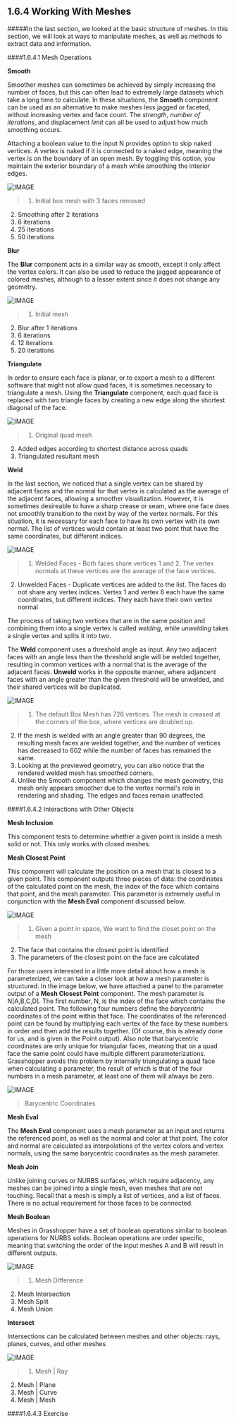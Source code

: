 ## 1.6.4 Working With Meshes

#####In the last section, we looked at the basic structure of meshes. In this section, we will look at ways to manipulate meshes, as well as methods to extract data and information.


####1.6.4.1 Mesh Operations

**Smooth**

Smoother meshes can sometimes be achieved by simply increasing the number of faces, but this can often lead to extremely large datasets which take a long time to calculate. In these situations, the **Smooth** component can be used as an alternative to make meshes less jagged or faceted, without increasing vertex and face count.  The *strength*, *number of iterations*, and displacement *limit* can all be used to adjust how much smoothing occurs.

Attaching a boolean value to the input N provides option to skip naked vertices. A vertex is naked if it is connected to a naked edge, meaning the vertex is on the boundary of an open mesh. By toggling this option, you maintain the exterior boundary of a mesh while smoothing the interior edges.

![IMAGE](images/1-6-4/03_smooth.png)
>1. Initial box mesh with 3 faces removed
2. Smoothing after 2 iterations
3. 6 iterations
4. 25 iterations
5. 50 iterations

**Blur**

The **Blur** component acts in a similar way as smooth, except it only affect the vertex colors. It can also be used to reduce the jagged appearance of colored meshes, although to a lesser extent since it does not change any geometry.

![IMAGE](images/1-6-4/04_blur.png)
>1. Initial mesh
2. Blur after 1 iterations
3. 6 iterations
4. 12 iterations
5. 20 iterations

**Triangulate**

In order to ensure each face is planar, or to export a mesh to a different software that might not allow quad faces, it is sometimes necessary to triangulate a mesh. Using the **Triangulate** component, each quad face is replaced with two triangle faces by creating a new edge along the shortest diagonal of the face.

![IMAGE](images/1-6-4/05_triangulate.png)
>1. Original quad mesh
2. Added edges according to shortest distance across quads
3. Triangulated resultant mesh

**Weld**

In the last section, we noticed that a single vertex can be shared by adjacent faces and the normal for that vertex is calculated as the average of the adjacent faces, allowing a smoother visualization. However, it is sometimes desireable to have a sharp crease or seam, where one face does not smoothly transition to the next by way of the vertex normals. For this situation, it is necessary for each face to have its own vertex with its own normal. The list of vertices would contain at least two point that have the same coordinates, but different indices.

![IMAGE](images/1-6-4/06_simple-weld.png)
>1. Welded Faces - Both faces share vertices 1 and 2. The vertex normals at these vertices are the average of the face vertices.
2. Unwelded Faces - Duplicate vertices are added to the list. The faces do not share any vertex indices. Vertex 1 and vertex 6 each have the same coordinates, but different indices. They each have their own vertex normal

The process of taking two vertices that are in the same position and combining them into a single vertex is called *welding*, while *unwelding* takes a single vertex and splits it into two.

The **Weld** component uses a threshold angle as input. Any two adjacent faces with an angle less than the threshold angle will be welded together, resulting in common vertices with a normal that is the average of the adjacent faces. **Unweld** works in the opposite manner, where adjancent faces with an angle greater than the given threshold will be unwelded, and their shared vertices will be duplicated.

![IMAGE](images/1-6-4/07_box-weld.png)
>1. The default Box Mesh has 726 vertices. The mesh is creased at the corners of the box, where vertices are doubled up.
2. If the mesh is welded with an angle greater than 90 degrees, the resulting mesh faces are welded together, and the number of vertices has decreased to 602 while the number of faces has remained the same.
3. Looking at the previewed geometry, you can also notice that the rendered welded mesh has smoothed corners. 
4. Unlike the Smooth component which changes the mesh geometry, this mesh only appears smoother due to the vertex normal's role in rendering and shading. The edges and faces remain unaffected.


####1.6.4.2 Interactions with Other Objects

**Mesh Inclusion**

This component tests to determine whether a given point is inside a mesh solid or not. This only works with closed meshes.

**Mesh Closest Point**

This component will calculate the position on a mesh that is closest to a given point. This component outputs three pieces of data: the coordinates of the calculated point on the mesh, the index of the face which contains that point, and the mesh parameter. This parameter is extremely useful in conjunction with the **Mesh Eval** component discussed below.

![IMAGE](images/1-6-4/08_mesh-closest-point.png)
>1. Given a point in space, We want to find the closet point on the mesh
2. The face that contains the closest point is identified
3. The parameters of the closest point on the face are calculated

For those users interested in a little more detail about how a mesh is parameterized, we can take a closer look at how a mesh parameter is structured. In the image below, we have attached a panel to the parameter output of a **Mesh Closest Point** component. The mesh parameter is N[A,B,C,D]. The first number, N, is the index of the face which contains the calculated point. The following four numbers define the *barycentric* coordinates of the point within that face. The coordinates of the referenced point can be found by multiplying each vertex of the face by these numbers in order and then add the results together. (Of course, this is already done for us, and is given in the Point output). Also note that barycentric coordinates are only unique for triangular faces, meaning that on a quad face the same point could have multiple different parameterizations. Grasshopper avoids this problem by internally triangulating a quad face when calculating a parameter, the result of which is that of the four numbers in a mesh parameter, at least one of them will always be zero.

![IMAGE](images/1-6-4/09_barycentric.png)
>Barycentric Coordinates

**Mesh Eval**

The **Mesh Eval** component uses a mesh parameter as an input and returns the referenced point, as well as the normal and color at that point. The color and normal are calculated as interpolations of the vertex colors and vertex normals, using the same barycentric coordinates as the mesh parameter.

**Mesh Join**

Unlike joining curves or NURBS surfaces, which require adjacency, any meshes can be joined into a single mesh, even meshes that are not touching. Recall that a mesh is simply a list of vertices, and a list of faces. There is no actual requirement for those faces to be connected. 

**Mesh Boolean**

Meshes in Grasshopper have a set of boolean operations similar to boolean operations for NURBS solids. Boolean operations are order specific, meaning that  switching the order of the input meshes A and B will result in different outputs.

![IMAGE](images/1-6-4/10_boolean.png)
>1. Mesh Difference
2. Mesh Intersection
3. Mesh Split
4. Mesh Union

**Intersect**

Intersections can be calculated between meshes and other objects: rays, planes, curves, and other meshes

![IMAGE](images/1-6-4/11_mesh-intersection.png)
>1. Mesh | Ray
2. Mesh | Plane
3. Mesh | Curve
4. Mesh | Mesh

####1.6.4.3 Exercise

